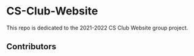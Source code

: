 # CS-Club-Website

This repo is dedicated to the 2021-2022 CS Club Website group project. 

## Contributors
